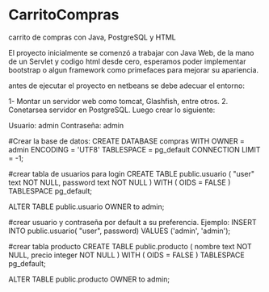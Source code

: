 # CarritoCompras
carrito de compras con Java, PostgreSQL y HTML

El proyecto inicialmente se comenzó a trabajar con Java Web, de la mano de un Servlet y codigo html desde cero, esperamos poder implementar bootstrap o algun framework como primefaces para mejorar su apariencia.


antes de ejecutar el proyecto en netbeans se debe adecuar el entorno:

1- Montar un servidor web como tomcat, Glashfish, entre otros.
2. Conetarsea servidor en PostgreSQL. Luego crear lo siguiente:

Usuario: admin
Contraseña: admin
 
#Crear la base de datos:
CREATE DATABASE compras
    WITH 
    OWNER = admin
    ENCODING = 'UTF8'
    TABLESPACE = pg_default
    CONNECTION LIMIT = -1;


#crear tabla de usuarios para login
CREATE TABLE public.usuario
(
    "user" text NOT NULL,
    password text NOT NULL
)
WITH (
    OIDS = FALSE
)
TABLESPACE pg_default;

ALTER TABLE public.usuario
    OWNER to admin;


#crear usuario y contraseña por default a su preferencia. Ejemplo:
INSERT INTO public.usuario(
	"user", password)
	VALUES ('admin', 'admin');


#crear tabla producto
CREATE TABLE public.producto
(
    nombre text NOT NULL,
    precio integer NOT NULL
)
WITH (
    OIDS = FALSE
)
TABLESPACE pg_default;

ALTER TABLE public.producto
    OWNER to admin;
